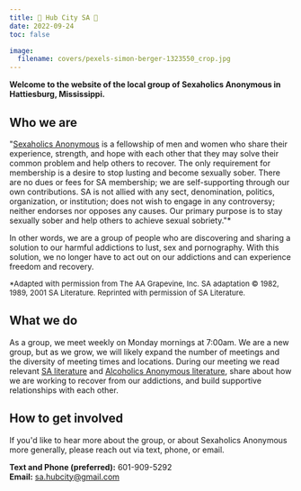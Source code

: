 ```yaml
---
title: 🌄 Hub City SA 🌄
date: 2022-09-24
toc: false

image:
  filename: covers/pexels-simon-berger-1323550_crop.jpg
---
```


**Welcome to the website of the local group of Sexaholics Anonymous in Hattiesburg, Mississippi.**
  

## Who we are
"[Sexaholics Anonymous](https://www.sa.org) is a fellowship of men and women who share their experience, strength, and hope with each other that they may solve their common problem and help others to recover. The only requirement for membership is a desire to stop lusting and become sexually sober. There are no dues or fees for SA membership; we are self-supporting through our own contributions. SA is not allied with any sect, denomination, politics, organization, or institution; does not wish to engage in any controversy; neither endorses nor opposes any causes. Our primary purpose is to stay sexually sober and help others to achieve sexual sobriety."*

In other words, we are a group of people who are discovering and sharing a solution to our harmful addictions to lust, sex and pornography. With this solution, we no longer have to act out on our addictions and can experience freedom and recovery.
  
<font size="2">*Adapted with permission from The AA Grapevine, Inc. SA adaptation © 1982, 1989, 2001 SA Literature. Reprinted with permission of SA Literature. </font> 


## What we do
As a group, we meet weekly on Monday mornings at 7:00am. We are a new group, but as we grow, we will likely expand the number of meetings and the diversity of meeting times and locations. During our meeting we read relevant [SA literature](https://www.sa.org/literature/) and [Alcoholics Anonymous literature](https://www.aa.org/the-big-book), share about how we are working to recover from our addictions, and build supportive relationships with each other. 
  

## How to get involved
If you'd like to hear more about the group, or about Sexaholics Anonymous more generally, please reach out via text, phone, or email. 

**Text and Phone (preferred):** 601-909-5292  
**Email:** sa.hubcity@gmail.com